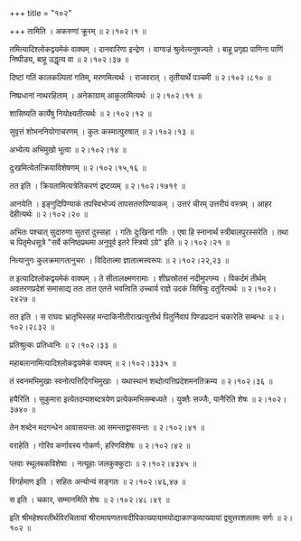 +++
title = "१०२"

+++
तामिति । अकरुणां क्रूरम्  ॥  २।१०२।१  ॥   

  

तमित्यादिश्लोकद्वयमेकं वाक्यम् । दानवारिणा इन्द्रेण । वाग्वज्रं श्रुत्वेत्यनुषज्यते । बाहू प्रगृह्य पाणिना पाणिं निष्पीड्य, बाहू उद्धृत्य वा  ॥  २।१०२।३७  ॥   

  

दिष्टां गतिं कालकल्पितां गतिम्, मरणमित्यर्थः । राजवरात् । तृतीयार्थे पञ्चमी  ॥  २।१०२।८१०  ॥   

  

निष्प्रधानां नाथरहिताम् । अनेकाग्राम् आकुलामित्यर्थः  ॥  २।१०२।११  ॥   

  

शासिष्यति कार्येषु नियोक्ष्यतीत्यर्थः  ॥  २।१०२।१२  ॥   

  

सुवृत्तं शोभननियोगाचरणम् । कुतः कस्मात्पुरुषात्  ॥  २।१०२।१३  ॥   

  

अभ्येत्य अभिमुखो भूत्वा  ॥  २।१०२।१४  ॥   

  

दुःखमित्येतत्क्रियाविशेषणम्  ॥  २।१०२।१५,१६  ॥   

  

तत इति । क्रियतामित्यत्रेतिकरणं द्रष्टव्यम्  ॥  २।१०२।१७१९  ॥   

  

आनयेति । इङ्गुदिपिण्याकं तपस्विभोज्यं तापसतरुपिण्याकम् । उत्तरं चीरम् उत्तरीयं वस्त्रम् । आहर देहीत्यर्थः  ॥  २।१०२।२०  ॥   

  

अभितः पश्चात् सुदारुणा सुतरां दुस्सहा । गतिः दुःखिनां गतिः । एषा हि स्नानार्थं स्त्रीबालपुरस्सरेति । तथा च पितृमेधसूत्रे "सर्वे कनिष्ठप्रथमा अनुपूर्व इतरे स्त्रियो ऽग्रे" इति  ॥  २।१०२।२१  ॥   

  

नित्यानुगः कुलक्रमागतानुचरः । विदितात्मा ज्ञातात्मस्वरूपः  ॥  २।१०२।२२,२३  ॥   

  

त इत्यादिश्लोकद्वयमेकं वाक्यम् । ते सीतालक्ष्मणरामाः । शीघ्रस्रोतसं नदीमुपगम्य । विकर्दमं तीर्थम् अवतरणप्रदेशं समासाद्य ततः तात एतत्ते भवत्विति उच्चार्य राज्ञे उदकं सिषिचुः दतुरित्यर्थः  ॥  २।१०२।२४२७  ॥   

  

तत इति । स राघवः भ्रातृभिस्सह मन्दाकिनीतीरात्प्रत्युत्तीर्थ पितुर्निवापं पिण्डप्रदानं चकारेति सम्बन्धः  ॥  २।१०२।२८३२  ॥   

  

प्रतिश्रुत्कः प्रतिध्वनिः  ॥  २।१०२।३३  ॥   

  

महाबलानामित्यादिश्लोकद्वयमेकं वाक्यम्  ॥  २।१०२।३३३५  ॥   

  

तं स्वनमभिमुखाः स्वनोत्पत्तिदिगभिमुखाः । यथास्थानं शब्दोत्पत्तिप्रदेशमनतिक्रम्य  ॥  २।१०२।३६  ॥   

  

हयैरिति । सुकुमारा इत्येतदम्यशब्दत्रयेण प्रत्येकमभिसम्बध्यते । युक्तैः सज्जैः, यानैरिति शेषः  ॥  २।१०२।३७४०  ॥   

  

तेन शब्देन मदगन्धेन आवासयन्तः आ समन्ताद्वासयन्तः  ॥  २।१०२।४१  ॥   

  

वराहेति । गोरिव कर्णावस्य गोकर्णः, हरिणविशेषः  ॥  २।१०२।४२  ॥   

  

प्लवाः स्थूलबकविशेषाः । नत्यूहाः जलकुक्कुटाः  ॥  २।१०२।४३४५  ॥   

  

विगर्हमाण इति । सहितः अन्योन्यं सङ्गतः  ॥  २।१०२।४६,४७  ॥   

  

स इति । चकार, सम्मानमिति शेषः  ॥  २।१०२।४८।४९  ॥   

  

इति श्रीमहेश्वरतीर्थविरचितायां श्रीरामायणतत्त्वदीपिकाख्यायामयोद्याकाण्डव्याख्यायां द्व्युत्तरशततमः सर्गः  ॥  २।१०२  ॥   

  

  

